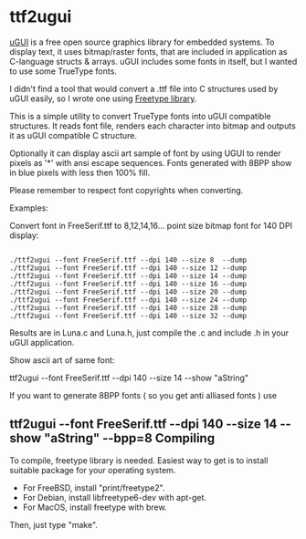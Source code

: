 ttf2ugui
========

[uGUI][1] is a free open source graphics library for embedded systems. 
To display text, it uses bitmap/raster fonts, that are included
in application as C-language structs & arrays. uGUI includes
some fonts in itself, but I wanted to use some TrueType fonts.

I didn't find a tool that would convert a .ttf file into
C structures used by uGUI easily, so I wrote one using
[Freetype library][2].

This is a simple utility to convert TrueType fonts into uGUI compatible
structures. It reads font file, renders each character into bitmap
and outputs it as uGUI compatible C structure. 

Optionally it can display ascii art sample of font by using
UGUI to render pixels as '*' with ansi escape sequences.
Fonts generated with 8BPP show in blue pixels with less then 100% fill.

Please remember to respect font copyrights when converting.

Examples:

Convert font in FreeSerif.ttf to 8,12,14,16... point size bitmap font for 140 DPI display:
 ```

 ./ttf2ugui --font FreeSerif.ttf --dpi 140 --size 8  --dump
 ./ttf2ugui --font FreeSerif.ttf --dpi 140 --size 12 --dump
 ./ttf2ugui --font FreeSerif.ttf --dpi 140 --size 14 --dump
 ./ttf2ugui --font FreeSerif.ttf --dpi 140 --size 16 --dump
 ./ttf2ugui --font FreeSerif.ttf --dpi 140 --size 20 --dump
 ./ttf2ugui --font FreeSerif.ttf --dpi 140 --size 24 --dump
 ./ttf2ugui --font FreeSerif.ttf --dpi 140 --size 28 --dump
 ./ttf2ugui --font FreeSerif.ttf --dpi 140 --size 32 --dump
 
 ```

Results are in Luna.c and Luna.h, just compile the
.c and include .h in your uGUI application.

Show ascii art of same font:

ttf2ugui --font FreeSerif.ttf --dpi 140 --size 14 --show "aString"

If you want to generate 8BPP fonts ( so you get anti alliased fonts ) use

ttf2ugui --font FreeSerif.ttf --dpi 140 --size 14 --show "aString" --bpp=8
Compiling
---------

To compile, freetype library is needed. Easiest way
to get is to install suitable package for your operating system.

- For FreeBSD, install "print/freetype2".
- For Debian, install libfreetype6-dev with apt-get.
- For MacOS, install freetype with brew.

Then, just type "make".

[1]: http://www.embeddedlightning.com/ugui/
[2]: http://freetype.org/
